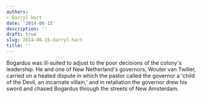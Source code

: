 ```yaml
---
authors:
- Darryl Hart
date: '2014-06-15'
description: ''
draft: true
slug: 2014-06-15-darryl-hart
title: ''
---
```

Bogardus was ill-suited to adjust to the poor decisions of the colony's leadership. He and one of New Netherland's governors, Wouter van Twiller, carried on a heated dispute in which the pastor called the governor a 'child of the Devil, an incarnate villain,' and in retaliation the governor drew his sword and chased Bogardus through the streets of New Amsterdam.



